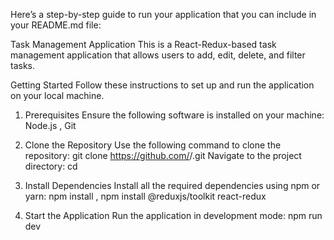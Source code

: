 Here’s a step-by-step guide to run your application that you can include in your README.md file:

Task Management Application
This is a React-Redux-based task management application that allows users to add, edit, delete, and filter tasks.

Getting Started
Follow these instructions to set up and run the application on your local machine.

1. Prerequisites
Ensure the following software is installed on your machine:
Node.js ,
Git 

2. Clone the Repository
Use the following command to clone the repository:
git clone https://github.com/<your-username>/<your-repository-name>.git
Navigate to the project directory:
cd <your-repository-name>

3. Install Dependencies
Install all the required dependencies using npm or yarn:
npm install , 
npm install @reduxjs/toolkit react-redux

4. Start the Application
Run the application in development mode: npm run dev
